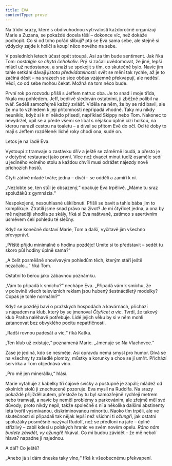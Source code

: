 ```yaml
---
title: EVA
contentType: prose
---
```


  

Na třídní srazy, které s obdivuhodnou vytrvalostí každoročně organizují Marie a Zuzana, se pokaždé docela těší – dokonce víc, než dokáže pochopit. Co si od toho pořád slibuji? ptá se Eva sama sebe, ale stejně si vždycky zajde k holiči a koupí něco nového na sebe.

V posledních letech účast opět stoupá. Asi za tím bude sentiment. Jak říká Tom: _nostalgie se chytá čehokoliv_. Prý si začali uvědomovat, že jiné, lepší mládí už nedostanou, a snaží se spokojit s tím, co skutečně bylo. Navíc jim tahle setkání dávají _jistotu předvídatelnosti_: svět se mění tak rychle, až je to začíná děsit – na srazech se sice občas vzájemně překvapují, ale neděsí. Vědí, co od sebe mohou čekat. Možná na tom něco bude.

První rok po rozvodu přišli s Jeffem natruc oba. Je to snad i moje třída, říkala mu pohledem. Jeff, bedlivě sledován ostatními, ji zběžně políbil na tvář. Seděli samozřejmě každý zvlášť. Viděla na něm, že by se rád bavil, ale že mu to vzhledem k její přítomnosti nepřipadá vhodné. Taky mu nikdy neuniklo, když si k ní někdo přisedl, například Skippy nebo Tom. Nakonec to nevydržel, opil se a přede všemi se líbal s nějakou úplně cizí holkou, na kterou narazil cestou na toaletu – a díval se přitom Evě do očí. Od té doby to mají s Jeffem rozdělené: liché roky chodí ona, sudé on.

  

Letos je na řadě Eva.

Vystoupí z tramvaje o zastávku dřív a ještě se záměrně loudá, a přesto je v dotyčné restauraci jako první. Více než dvacet minut tudíž osaměle sedí u jediného volného stolu a každou chvíli musí odrážet nájezdy nově příchozích hostů.

Čtyři zářivě mladé tváře; jedna – dívčí – se oddělí a zamíří k ní.

„Nezlobte se, ten stůl je obsazený,“ opakuje Eva trpělivě. „Máme tu sraz spolužáků z gymnázia.“

Nespokojené, nesouhlasné ušklíbnutí. Přišli se bavit a tahle bába jim to komplikuje. Ztratili jsme snad právo na život? Je mi čtyřicet jedna, a ona by mě nejraději shodila ze skály, říká si Eva naštvaně, zatímco s asertivním úsměvem čelí pohledu té slečny.

Když se konečně dostaví Marie, Tom a další, vyčítavě jim všechno převypráví.

„Příště přijdu minimálně o hodinu pozdějc! Umíte si to představit – sedět tu skoro půl hodiny úplně sama?“

„A čelit posměšně shovívavým pohledům těch, kterým stáří ještě nezačalo…“ říká Tom.

Ostatní to berou jako zábavnou poznámku.

„Vám to připadá k smíchu?“ nechápe Eva. „Připadá vám k smíchu, že v polovině všech televizních reklam jsou hubený šestnáctiletý modelky? Copak je tohle normální?“

Když se později baví o pražských hospodách a kavárnách, přichází s nápadem na klub, který by se jmenoval _Čtyřicet a víc_. Tvrdí, že takový klub Praha naléhavě potřebuje. Lidé jejich věku by si v něm mohli zatancovat bez obvyklého pocitu nepatřičnosti.

„Radši rovnou padesát a víc,“ říká Katka.

„Ten klub už existuje,“ poznamená Marie. „Jmenuje se Na Vlachovce.“

Zase je jediná, kdo se nesměje. Asi opravdu nemá smysl pro humor. Dívá se na všechny ty zašedlé plomby, můstky a korunky a chce se jí umřít. Přichází servírka a Tom objednává víno.

„Pro mě jen minerálku,“ hlásí.

Marie vytahuje z kabelky tři čajové svíčky a postupně je zapálí; mládež od okolních stolů ji znechuceně pozoruje. Eva myslí na Rudolfa. Na srazy pokaždé přijížděl autem, přestože by tu byl samozřejmě rychleji metrem nebo tramvají, a navíc by neměl problémy s parkováním, ale zřejmě měl své důvody; proto nikdy nepil, takže společně s ní a několika dalšími abstinenty léta tvořil vysmívanou, diskriminovanou minoritu. Naoko tím trpěli, ale ve skutečnosti si připadali tak nějak lepší než všichni ti _ožungři_, jak ostatní spolužáky posměšně nazýval Rudolf, než se předloni na jaře – úplně střízlivý – zabil kdesi u polských hranic ve svém novém opelu. _Ráno nám budete závidět, vy ožungři_! říkával. Co mi budou závidět – že mě nebolí hlava? napadne ji najednou.

A dál? Co ještě?

„Anebo já si dám dneska taky víno,“ říká k všeobecnému překvapení.
